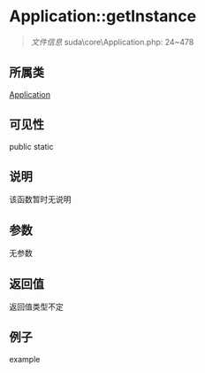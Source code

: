 # Application::getInstance



> *文件信息* suda\core\Application.php: 24~478

## 所属类 

[Application](../Application.md)

## 可见性

 public static

## 说明

该函数暂时无说明


## 参数


无参数


## 返回值

返回值类型不定


## 例子

example